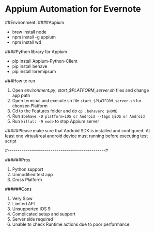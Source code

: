 # Appium Automation for Evernote

##Environment:
####Appium
- brew install node
- npm install -g appium
- npm install wd

####Python library for Appium
- pip install Appium-Python-Client
- pip install behave
- pip install loremipsum

###How to run
1. Open *environment.py*, *start_$PLATFORM_server.sh* files and change app path
2. Open terminal and execute sh file ```start_$PLATFORM_server.sh``` for choosen Platform
3. Cd to the Features folder and do ```cp .behaverc $HOME```
4. Run ```$behave -D platform=iOS or Android --tags @iOS or Android```
5. Run ```killall -9 node``` to stop Appium server

#####Please make sure that Android SDK is installed and configured. At least one virtual/real android device must running before executing test script

#--------------------------------------------------#

######Pros
1. Python support
2. Unmodified test app
3. Cross Platform

######Cons
1. Very Slow
2. Limited API
3. Unsupported iOS 9
4. Complicated setup and support
5. Server side required
6. Unable to check Runtime actions due to poor performance